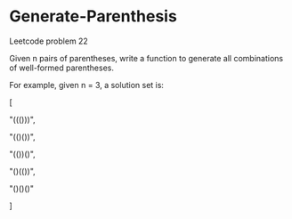 # Generate-Parenthesis
Leetcode problem 22

Given n pairs of parentheses, write a function to generate all combinations of well-formed parentheses.

For example, given n = 3, a solution set is:

[

  "((()))",
  
  "(()())",
  
  "(())()",
  
  "()(())",
  
  "()()()"
  
]
